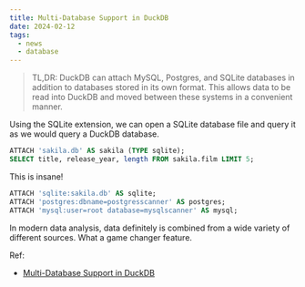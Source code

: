 ```yaml
---
title: Multi-Database Support in DuckDB
date: 2024-02-12
tags:
  - news
  - database
---
```


> TL,DR: DuckDB can attach MySQL, Postgres, and SQLite databases in addition to
> databases stored in its own format. This allows data to be read into DuckDB
> and moved between these systems in a convenient manner.

Using the SQLite extension, we can open a SQLite database file and query it as
we would query a DuckDB database.

```sql
ATTACH 'sakila.db' AS sakila (TYPE sqlite);
SELECT title, release_year, length FROM sakila.film LIMIT 5;
```

This is insane!

```sql
ATTACH 'sqlite:sakila.db' AS sqlite;
ATTACH 'postgres:dbname=postgresscanner' AS postgres;
ATTACH 'mysql:user=root database=mysqlscanner' AS mysql;
```

In modern data analysis, data definitely is combined from a wide variety of
different sources. What a game changer feature.

Ref:

- [Multi-Database Support in DuckDB](https://duckdb.org/2024/01/26/multi-database-support-in-duckdb.html)
